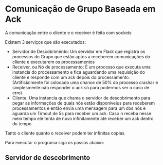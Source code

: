 # Comunicação de Grupo Baseada em Ack
A comunicação entre o cliente e o receiver é feita com sockets

Existem 3 serviços que são executados:
- Servidor de Descobrimento: Um servidor em Flask que registra os processos do Grupo que estão aptos a receberem comunicações do cliente e executarem os processamentos
- Receiver, ou Nó de processamento: É um processo que executa uma instancia do processamento e fica aguardando uma requisição do cliente e responde com um ack depois do processamento. (Artificialmente foi colocado uma chance de 50% do processo crashar e simplesmente não responder o ack só para podermos ver o caso de erro)
- Cliente: Uma instancia que chama o servidor de descobrimento para pegar as informações de quais nós estão disponiveius para receberem processamentos e então envia uma mensagem para um dos nós e aguarda um Timout de 5s para receber um ack. Caso n receba nesse meio tempo ele tenta de novo infinitamente até receber um ack dentro do tempo

Tanto o cliente quanto o receiver podem ter infinitas copias. 

Para executar o programa siga os passos abaixo:

## Servidor de descobrimento
